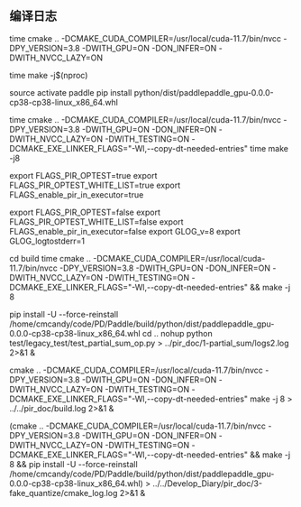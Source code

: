## 编译日志

<!-- https://www.paddlepaddle.org.cn/documentation/docs/zh/install/compile/linux-compile-by-make.html#jianchanindejisuanjihecaozuoxitongshifoufuhewomenzhichidebianyibiaozhun -->
<!-- 文档中 对于需要编译GPU 版本 PaddlePaddle的用户：(** CUDA11.0 - CUDA12.0 **), 这句话应该理解为需要编译多GPU,单机感觉没必要装nccl2-->


<!-- cmake比较智障，认不到指定nvcc -->
<!-- cmake -DCMAKE_CUDA_COMPILER=/usr/local/cuda-11.7/bin/nvcc .. -->
time cmake .. -DCMAKE_CUDA_COMPILER=/usr/local/cuda-11.7/bin/nvcc -DPY_VERSION=3.8 -DWITH_GPU=ON -DON_INFER=ON -DWITH_NVCC_LAZY=ON

<!-- jinja2如果报错的话需要更新一下,3.1.3这个版本过了,以及需要解决一些依赖问题(如果是新开的虚拟环境) -->
<!-- pip3 install --upgrade Jinja2 -->
<!-- sudo apt-get install -y patchelf -->

<!-- $(nproc)的输出是12，i512400+3060+32G内存的wsl的结果是 -j2才能过，不然err137资源不足....应该是爆内存了 -->
<!-- 看了一下好像是在编flashattn这种kernel的时候爆掉的，具体表现是VmmemWSL这个进程直接占用超过18G内存，后面开了j8暂时只有12G -->
time make -j$(nproc)


<!-- py包 -->
source activate paddle
pip install python/dist/paddlepaddle_gpu-0.0.0-cp38-cp38-linux_x86_64.whl

<!-- 测试 -->
<!--error adding symbols：DSO missing from command line https://blog.csdn.net/weixin_44251398/article/details/131970626 -->
<!--加上 -DCMAKE_EXE_LINKER_FLAGS="-Wl,--copy-dt-needed-entries"  -->

<!--这个PR需要合入，遇到了里面的问题：https://github.com/PaddlePaddle/Paddle/issues/61311
https://github.com/PaddlePaddle/Paddle/pull/62497 -->
time cmake .. -DCMAKE_CUDA_COMPILER=/usr/local/cuda-11.7/bin/nvcc -DPY_VERSION=3.8 -DWITH_GPU=ON -DON_INFER=ON -DWITH_NVCC_LAZY=ON -DWITH_TESTING=ON  -DCMAKE_EXE_LINKER_FLAGS="-Wl,--copy-dt-needed-entries"
time make -j8


export FLAGS_PIR_OPTEST=true
export FLAGS_PIR_OPTEST_WHITE_LIST=true
export FLAGS_enable_pir_in_executor=true

export FLAGS_PIR_OPTEST=false
export FLAGS_PIR_OPTEST_WHITE_LIST=false
export FLAGS_enable_pir_in_executor=false
export GLOG_v=8
export GLOG_logtostderr=1

cd build
time cmake .. -DCMAKE_CUDA_COMPILER=/usr/local/cuda-11.7/bin/nvcc -DPY_VERSION=3.8 -DWITH_GPU=ON -DON_INFER=ON -DWITH_NVCC_LAZY=ON -DWITH_TESTING=ON  -DCMAKE_EXE_LINKER_FLAGS="-Wl,--copy-dt-needed-entries" && make -j 8

pip install -U --force-reinstall /home/cmcandy/code/PD/Paddle/build/python/dist/paddlepaddle_gpu-0.0.0-cp38-cp38-linux_x86_64.whl
cd .. 
nohup python test/legacy_test/test_partial_sum_op.py > ../pir_doc/1-partial_sum/logs2.log 2>&1 &


cmake .. -DCMAKE_CUDA_COMPILER=/usr/local/cuda-11.7/bin/nvcc -DPY_VERSION=3.8 -DWITH_GPU=ON -DON_INFER=ON -DWITH_NVCC_LAZY=ON -DWITH_TESTING=ON  -DCMAKE_EXE_LINKER_FLAGS="-Wl,--copy-dt-needed-entries"
make -j 8 > ../../pir_doc/build.log 2>&1 &



(cmake .. -DCMAKE_CUDA_COMPILER=/usr/local/cuda-11.7/bin/nvcc -DPY_VERSION=3.8 -DWITH_GPU=ON -DON_INFER=ON -DWITH_NVCC_LAZY=ON -DWITH_TESTING=ON  -DCMAKE_EXE_LINKER_FLAGS="-Wl,--copy-dt-needed-entries" && make -j 8 && pip install -U --force-reinstall  /home/cmcandy/code/PD/Paddle/build/python/dist/paddlepaddle_gpu-0.0.0-cp38-cp38-linux_x86_64.whl) > ../../Develop_Diary/pir_doc/3-fake_quantize/cmake_log.log 2>&1 &
